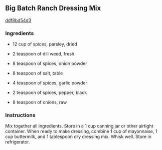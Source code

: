 ## Big Batch Ranch Dressing Mix

[ddf8bd54d3](http://www.food.com/recipe/big-batch-ranch-dressing-mix-100314)

### Ingredients

 - 12 cup of spices, parsley, dried

 - 2 teaspoon of dill weed, fresh

 - 8 teaspoon of spices, onion powder

 - 8 teaspoon of salt, table

 - 4 teaspoon of spices, garlic powder

 - 2 teaspoon of spices, pepper, black

 - 8 teaspoon of onions, raw

### Instructions

Mix together all ingredients. Store in a 1 cup canning jar or other airtight container. When ready to make dressing, combine 1 cup of mayonnaise, 1 cup buttermilk, and 1 tablespoon dry dressing mix. Whisk well. Store in refrigerator.